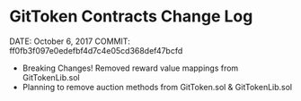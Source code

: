 # GitToken Contracts Change Log


DATE: October 6, 2017
COMMIT: ff0fb3f097e0edefbf4d7c4e05cd368def47bcfd

- Breaking Changes! Removed reward value mappings from GitTokenLib.sol
- Planning to remove auction methods from GitToken.sol & GitTokenLib.sol
